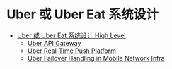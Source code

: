 # Uber 或 Uber Eat 系统设计
  
* [Uber 或 Uber Eat 系统设计 High Level](./uber.md)
    * [Uber API Gateway](./uber-api-gateway.md)
    * [Uber Real-Time Push Platform](./uber-real-time-push-platform.md)
    * [Uber Failover Handling in Mobile Network Infra](./uber-failover-handling-in-mobile-network-infra.md)
